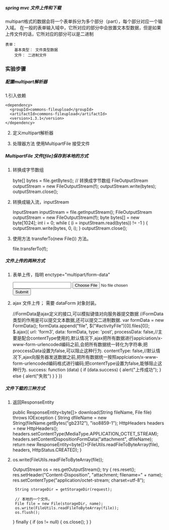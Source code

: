 
##### spring mvc 文件上传和下载


multipart格式的数据会将一个表单拆分为多个部分（part），每个部分对应一个输入域。
在一般的表单输入域中，它所对应的部分中会放置文本型数据，但是如果上传文件的话，它所对应的部分可以是二进制
    
    表单：
        基本类型： 文件类型数据
        文件： 二进制文件
    

### 实验步骤

##### 配置multipart解析器

1.引入依赖
   <!-- 文件上传 -->
    <dependency>
      <groupId>commons-fileupload</groupId>
      <artifactId>commons-fileupload</artifactId>
      <version>1.3.1</version>
    </dependency>
    
2. 定义multipart解析器 
        
        
    <!-- 配置文件上传解析器 id:必须是multipartResolver-->
    <bean id="multipartResolver" class="org.springframework.web.multipart.commons.CommonsMultipartResolver">
        <property name="maxUploadSize" value="#{1024*1024*80}"/>
        <property name="defaultEncoding" value="utf-8"/>
    </bean>
    
3. 处理器方法 使用MultipartFile 接受文件


##### MultipartFile 文件[file]保存到本地的方式

1. 转换成字节数组  


    byte[] bytes = file.getBytes();   // 转换成字节数组
    FileOutputStream outputStream = new FileOutputStream(f);
    outputStream.write(bytes);
    outputStream.close();
    
    
    
2. 转换成输入流，inputStream



    InputStream inputStream = file.getInputStream();
    FileOutputStream outputStream = new FileOutputStream(f);
    byte bytes[] = new byte[1024];
    int i = 0;
    while ( (i = inputStream.read(bytes)) != -1 ) {
        outputStream.write(bytes, 0, i);
    }
    outputStream.close();    



3. 使用方法 transferTo(new File()) 方法。


     file.transferTo(f);
    
    

##### 文件上传的两种方式

1. 表单上传，指明 enctype="multipart/form-data"




    <form method="post" action="form" enctype="multipart/form-data">
        <input type="text" name="name"/>
        <input type="file" name="file"/>
        <input type="submit"/>
    </form>
    
    
    
    
2. ajax 文件上传； 需要 dataForm 对象封装。

    
    
    
    //FormData是ajax定义的接口,可以模拟键值对向服务器提交数据
    //FormData类型的作用是可以提交文本数据,还可以提交二进制数据.
    var formData = new FormData();
    formData.append("file", $("#activityFile")[0].files[0]);
    $.ajax({
       url: 'form3',
       data: formData,
       type: 'post',
       processData: false,//主要是配合contentType使用的,默认情况下,ajax把所有数据进行applciation/x-www-form-urlencoded编码之前,会把所有数据统一转化为字符串;把proccessData设置为false,可以阻止这种行为.
       contentType: false,//默认情况下,ajax向服务器发送数据之前,把所有数据统一按照applciation/x-www-form-urlencoded编码格式进行编码;把contentType设置为false,能够阻止这种行为.
       success: function (data) {
           if (data.success) {
               alert("上传成功");
           } else {
               alert("失败")
           }
       }
    })
    
    
    
    
##### 文件下载的三种方式

1.  返回ResponseEntity



    public ResponseEntity<byte[]> download(String fileName, File file) throws IOException {
            String dfileName = new String(fileName.getBytes("gb2312"), "iso8859-1");
            HttpHeaders headers = new HttpHeaders();
            headers.setContentType(MediaType.APPLICATION_OCTET_STREAM);
            headers.setContentDispositionFormData("attachment", dfileName);
            return new ResponseEntity<byte[]>(FileUtils.readFileToByteArray(file), headers, HttpStatus.CREATED);
    }
    
    
    
2. os.write(FileUtils.readFileToByteArray(file));



    OutputStream os = res.getOutputStream();
    try {
        res.reset();
        res.setHeader("Content-Disposition", "attachment; filename=" + name);
        res.setContentType("application/octet-stream; charset=utf-8");
    
        String storageDir = getStorageDir(request);
    
        // 本地的一个文件。
        File file = new File(storageDir, name);
        os.write(FileUtils.readFileToByteArray(file));
        os.flush();
    
    } finally {
        if (os != null) {
            os.close();
        }
    }